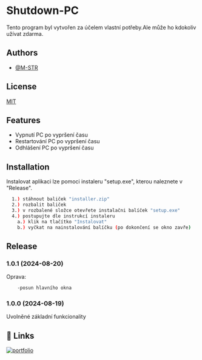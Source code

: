
# Shutdown-PC

Tento program byl vytvořen za účelem vlastní potřeby.Ale může ho kdokoliv užívat zdarma.


## Authors

- [@M-STR](https://github.com/M-STR15)


## License

[MIT](https://choosealicense.com/licenses/mit/)


## Features

- Vypnutí PC po vypršení času
- Restartování PC po vypršení času
- Odhlášení PC po vypršení času


## Installation

Instalovat aplikaci lze pomoci instaleru "setup.exe", kterou naleznete v "Release".

```bash
  1.) stáhnout baliček "installer.zip"
  2.) rozbalit baliček
  3.) v rozbalené složce otevřete instalačni balíček "setup.exe"
  4.) postupujte dle instrukcí instaleru
    a.) klik na tlačítko "Instalovat"
    b.) vyčkat na nainstalování balíčku (po dokončení se okno zavře)
```
    
## Release

### 1.0.1   (2024-08-20)

Oprava:
```bash
    -posun hlavního okna
```

### 1.0.0   (2024-08-19)

Uvolněné základní funkcionality
## 🔗 Links
[![portfolio](https://img.shields.io/badge/GitHub-100000?style=for-the-badge&logo=github&logoColor=white)](https://github.com/M-STR15/Shutdown-PC/)

